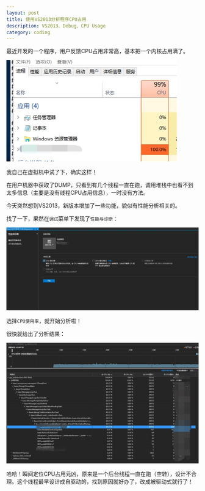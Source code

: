 ```yaml
---
layout: post
title: 使用VS2013分析程序CPU占用
description: VS2013、Debug、CPU Usage
category: coding
---
```

   最近开发的一个程序，用户反馈CPU占用非常高，基本把一个内核占用满了。

   ![CPU占用](/images/myblog/cpu_usage.png)

   我自己在虚拟机中试了下，确实这样！

   在用户机器中获取了DUMP，只看到有几个线程一直在跑，调用堆栈中也看不到太多信息（主要是没有线程CPU占用信息），一时没有方法。

   今天突然想到VS2013，新版本增加了一些功能，貌似有性能分析相关的。

   找了一下，果然在`调试`菜单下发现了`性能与诊断`：

   ![调试菜单](/images/myblog/vs2013_debug.jpg)

   选择`CPU使用率`，就开始分析啦！

   很快就给出了分析结果：

   ![分析结果](/images/myblog/vs2013_analyze.jpg)

   哈哈！瞬间定位CPU占用元凶，原来是一个后台线程一直在跑（空转），设计不合理。这个线程最早设计成自驱动的，找到原因就好办了，改成被驱动式就行了！
